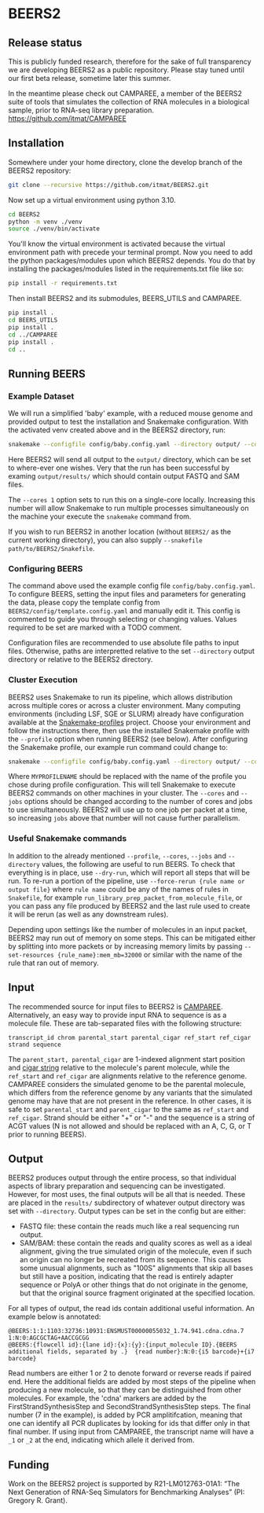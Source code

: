 # BEERS2

## Release status

This is publicly funded research, therefore for the sake of full transparency we are developing BEERS2 as a public repository. Please stay tuned until our first beta release, sometime later this summer.

In the meantime please check out CAMPAREE, a member of the BEERS2 suite of tools that simulates the collection of RNA molecules in a biological sample, prior to RNA-seq library preparation.
https://github.com/itmat/CAMPAREE

## Installation

Somewhere under your home directory, clone the develop branch of the BEERS2 repository:

```bash
git clone --recursive https://github.com/itmat/BEERS2.git
```

Now set up a virtual environment using python 3.10.

```bash
cd BEERS2
python -m venv ./venv
source ./venv/bin/activate
```

You'll know the virtual environment is activated because the virtual environment path with precede
your terminal prompt.  Now you need to add the python packages/modules upon which BEERS2 depends.  You
do that by installing the packages/modules listed in the requirements.txt file like so:

```bash
pip install -r requirements.txt
```

Then install BEERS2 and its submodules, BEERS_UTILS and CAMPAREE.

```bash
pip install .
cd BEERS_UTILS
pip install .
cd ../CAMPAREE
pip install .
cd ..
```

## Running BEERS

### Example Dataset
We will run a simplified 'baby' example, with a reduced mouse genome and provided output to test the installation and Snakemake configuration.
With the activated venv created above and in the BEERS2 directory, run:

```bash
snakemake --configfile config/baby.config.yaml --directory output/ --cores 1
```

Here BEERS2 will send all output to the `output/` directory, which can be set to where-ever one wishes.
Very that the run has been successful by examing `output/results/` which should contain output FASTQ and SAM files.

The `--cores 1` option sets to run this on a single-core locally.
Increasing this number will allow Snakemake to run multiple processes simultaneously on the machine your execute the `snakemake` command from.

If you wish to run BEERS2 in another location (without `BEERS2/` as the current working directory), you can also supply `--snakefile path/to/BEERS2/Snakefile`.

### Configuring BEERS

The command above used the example config file `config/baby.config.yaml`.
To configure BEERS, setting the input files and parameters for generating the data, please copy the template config from `BEERS2/config/template.config.yaml` and manually edit it.
This config is commented to guide you through selecting or changing values.
Values required to be set are marked with a TODO comment.

Configuration files are recommended to use absolute file paths to input files.
Otherwise, paths are interpretted relative to the set `--directory` output directory or relative to the BEERS2 directory.

### Cluster Execution

BEERS2 uses Snakemake to run its pipeline, which allows distribution across multiple cores or across a cluster environment.
Many computing environments (including LSF, SGE or SLURM) already have configuration available at the [Snakemake-profiles](https://github.com/Snakemake-Profiles/doc) project.
Choose your environment and follow the instructions there, then use the installed Snakemake profile with the `--profile` option when running BEERS2 (see below).
After configuring the Snakemake profile, our example run command could change to:

```bash
snakemake --configfile config/baby.config.yaml --directory output/ --cores 10 --jobs 10 --profile MYPROFILENAME
```
Where `MYPROFILENAME` should be replaced with the name of the profile you chose during profile configuration. This will tell Snakemake to execute BEERS2 commands on other machines in your cluster.
The `--cores` and `--jobs` options should be changed according to the number of cores and jobs to use simultaneously.
BEERS2 will use up to one job per packet at a time, so increasing `jobs` above that number will not cause further parallelism.

### Useful Snakemake commands

In addition to the already mentioned `--profile`, `--cores`, `--jobs` and `--directory` values, the following are useful to run BEERS.
To check that everything is in place, use `--dry-run`, which will report all steps that will be run.
To re-run a portion of the pipeline, use `--force-rerun {rule name or output file}` where `rule name` could be any of the names of rules in `Snakefile`, for example `run_library_prep_packet_from_molecule_file`,
or you can pass any file produced by BEERS2 and the last rule used to create it will be rerun (as well as any downstream rules).

Depending upon settings like the number of molecules in an input packet, BEERS2 may run out of memory on some steps.
This can be mitigated either by splitting into more packets or by increasing memory limits by passing `--set-resources {rule_name}:mem_mb=32000` or similar with the name of the rule that ran out of memory.

## Input

The recommended source for input files to BEERS2 is [CAMPAREE](https://github.com/itmat/CAMPAREE).
Alternatively, an easy way to provide input RNA to sequence is as a molecule file.
These are tab-separated files with the following structure:

```
transcript_id chrom parental_start parental_cigar ref_start ref_cigar strand sequence
```
The `parent_start, parental_cigar` are 1-indexed alignment start position and [cigar string](https://genome.sph.umich.edu/wiki/SAM#What_is_a_CIGAR.3F) relative to the molecule's parent molecule, while the `ref_start` and `ref_cigar` are alignments relative to the reference genome.
CAMPAREE considers the simulated genome to be the parental molecule, which differs from the reference genome by any variants that the simulated genome may have that are not present in the reference.
In other cases, it is safe to set `parental_start` and `parent_cigar` to the same as `ref_start` and `ref_cigar`.
Strand should be either "+" or "-" and the sequence is a string of ACGT values (N is not allowed and should be replaced with an A, C, G, or T prior to running BEERS).


## Output

BEERS2 produces output through the entire process, so that individual aspects of library preparation and sequencing can be investigated.
However, for most uses, the final outputs will be all that is needed.
These are placed in the `results/` subdirectory of whatever output directory was set with `--directory`.
Output types can be set in the config but are either:

 - FASTQ file: these contain the reads much like a real sequencing run output.
 - SAM/BAM: these contain the reads and quality scores as well as a ideal alignment, giving the true simulated origin of the molecule, even if such an origin can no longer be recreated from its sequence.
         This causes some unusual alignments, such as "100S" alignments that skip all bases but still have a position,
         indicating that the read is entirely adapter sequence or PolyA or other things that do not originate in the genome, but that the original source fragment originated at the specified location.

For all types of output, the read ids contain additional useful information.
An example below is annotated:

```
@BEERS:1:1:1103:32736:10931:ENSMUST00000055032_1.74.941.cdna.cdna.7	1:N:0:AGCGCTAG+AACCGCGG
@BEERS:{flowcell id}:{lane id}:{x}:{y}:{input_molecule ID}.{BEERS additional fields, separated by .}  {read number}:N:0:{i5 barcode}+{i7 barcode}
```

Read numbers are either 1 or 2 to denote forward or reverse reads if paired end.
Here the additional fields are added by most steps of the pipeline when producing a new molecule, so that they can be distinguished from other molecules.
For example, the 'cdna' markers are added by the FirstStrandSynthesisStep and SecondStrandSynthesisStep steps.
The final number (7 in the example), is added by PCR amplitifcation, meaning that one can identify all PCR duplicates by looking for ids that differ only in that final number.
If using input from CAMPAREE, the transcript name will have a `_1` or `_2`  at the end, indicating which allele it derived from.

## Funding

Work on the BEERS2 project is supported by R21-LM012763-01A1: “The Next Generation of RNA-Seq Simulators for Benchmarking Analyses” (PI: Gregory R. Grant).
